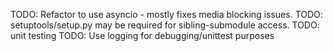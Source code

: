 TODO: Refactor to use asyncio - mostly fixes media blocking issues.
TODO: setuptools/setup.py may be required for sibling-submodule access.
TODO: unit testing
TODO: Use logging for debugging/unittest purposes